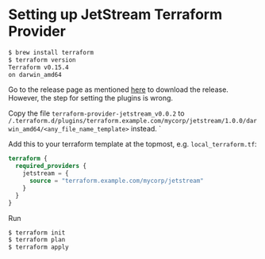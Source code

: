 # Setting up JetStream Terraform Provider


```bash
$ brew install terraform
$ terraform version
Terraform v0.15.4
on darwin_amd64
```

Go to the release page as mentioned [here](https://docs.nats.io/jetstream/configuration_mgmt/terraform
) to download the release. However, the step for setting the plugins is wrong.

Copy the file `terraform-provider-jetstream_v0.0.2` to `/.terraform.d/plugins/terraform.example.com/mycorp/jetstream/1.0.0/darwin_amd64/<any_file_name_template>` instead.
`

Add this to your terraform template at the topmost, e.g. `local_terraform.tf`:
```terraform
terraform {
  required_providers {
    jetstream = {
      source = "terraform.example.com/mycorp/jetstream"
    }
  }
}
```

Run
```bash
$ terraform init
$ terraform plan
$ terraform apply
```
